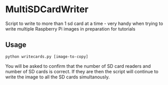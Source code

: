# MultiSDCardWriter
Script to write to more than 1 sd card at a time - very handy when trying to write multiple Raspberry Pi images in preparation for tutorials

## Usage
`python writecards.py [image-to-copy]`

You will be asked to confirm that the number of SD card readers and number of SD cards is correct. If they are then the script will continue to write the image to all the SD cards simultanously.
